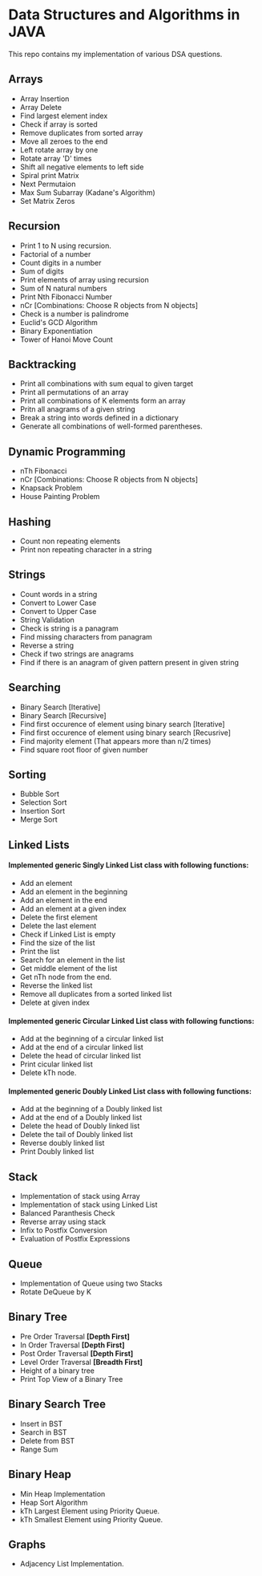 # Data Structures and Algorithms in JAVA

This repo contains my implementation of various DSA questions.

## Arrays

* Array Insertion
* Array Delete
* Find largest element index
* Check if array is sorted
* Remove duplicates from sorted array
* Move all zeroes to the end
* Left rotate array by one
* Rotate array 'D' times
* Shift all negative elements to left side
* Spiral print Matrix
* Next Permutaion
* Max Sum Subarray (Kadane's Algorithm)
* Set Matrix Zeros

## Recursion

* Print 1 to N using recursion.
* Factorial of a number
* Count digits in a number
* Sum of digits
* Print elements of array using recursion
* Sum of N natural numbers
* Print Nth Fibonacci Number
* nCr [Combinations: Choose R objects from N objects]
* Check is a number is palindrome
* Euclid's GCD Algorithm
* Binary Exponentiation
* Tower of Hanoi Move Count

## Backtracking

* Print all combinations with sum equal to given target
* Print all permutations of an array
* Print all combinations of K elements form an array
* Pritn all anagrams of a given string
* Break a string into words defined in a dictionary    
* Generate all combinations of well-formed parentheses.

## Dynamic Programming

* nTh Fibonacci
* nCr [Combinations: Choose R objects from N objects]
* Knapsack Problem
* House Painting Problem

## Hashing

* Count non repeating elements
* Print non repeating character in a string

## Strings

* Count words in a string
* Convert to Lower Case
* Convert to Upper Case
* String Validation
* Check is string is a panagram
* Find missing characters from panagram
* Reverse a string
* Check if two strings are anagrams
* Find if there is an anagram of given pattern present in given string

## Searching

* Binary Search [Iterative]
* Binary Search [Recursive]
* Find first occurence of element using binary search [Iterative]
* Find first occurence of element using binary search [Recusrive]
* Find majority element (That appears more than n/2 times)
* Find square root floor of given number 

## Sorting 

* Bubble Sort
* Selection Sort
* Insertion Sort
* Merge Sort 

## Linked Lists

#### Implemented generic Singly Linked List class with following functions: 

* Add an element
* Add an element in the beginning
* Add an element in the end
* Add an element at a given index
* Delete the first element
* Delete the last element
* Check if Linked List is empty
* Find the size of the list
* Print the list
* Search for an element in the list
* Get middle element of the list
* Get nTh node from the end.
* Reverse the linked list
* Remove all duplicates from a sorted linked list
* Delete at given index     

#### Implemented generic Circular Linked List class with following functions:  

* Add at the beginning of a circular linked list
* Add at the end of a circular linked list
* Delete the head of circular linked list
* Print cicular linked list
* Delete kTh node.

#### Implemented generic Doubly Linked List class with following functions:  

* Add at the beginning of a Doubly linked list
* Add at the end of a Doubly linked list
* Delete the head of Doubly linked list
* Delete the tail of Doubly linked list
* Reverse doubly linked list
* Print Doubly linked list 

## Stack

* Implementation of stack using Array
* Implementation of stack using Linked List
* Balanced Paranthesis Check
* Reverse array using stack
* Infix to Postfix Conversion
* Evaluation of Postfix Expressions 

## Queue

* Implementation of Queue using two Stacks
* Rotate DeQueue by K

## Binary Tree

* Pre Order Traversal **[Depth First]**
* In Order Traversal **[Depth First]**
* Post Order Traversal **[Depth First]**
* Level Order Traversal **[Breadth First]**
* Height of a binary tree
* Print Top View of a Binary Tree

## Binary Search Tree

* Insert in BST
* Search in BST
* Delete from BST
* Range Sum

## Binary Heap

* Min Heap Implementation
* Heap Sort Algorithm
* kTh Largest Element using Priority Queue.     
* kTh Smallest Element using Priority Queue.        

## Graphs   

* Adjacency List Implementation.    
